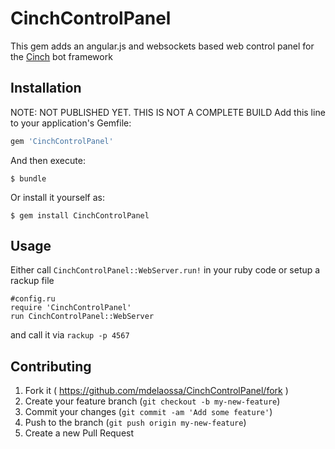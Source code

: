 # CinchControlPanel

This gem adds an angular.js and websockets based web control panel for the [Cinch](https://github.com/cinchrb/cinch) bot framework

## Installation
NOTE: NOT PUBLISHED YET. THIS IS NOT A COMPLETE BUILD
Add this line to your application's Gemfile:

```ruby
gem 'CinchControlPanel'
```

And then execute:

    $ bundle

Or install it yourself as:

    $ gem install CinchControlPanel

## Usage

Either call `CinchControlPanel::WebServer.run!` in your ruby code or setup a rackup file

    #config.ru
    require 'CinchControlPanel'
    run CinchControlPanel::WebServer

and call it via `rackup -p 4567`

## Contributing

1. Fork it ( https://github.com/mdelaossa/CinchControlPanel/fork )
2. Create your feature branch (`git checkout -b my-new-feature`)
3. Commit your changes (`git commit -am 'Add some feature'`)
4. Push to the branch (`git push origin my-new-feature`)
5. Create a new Pull Request
